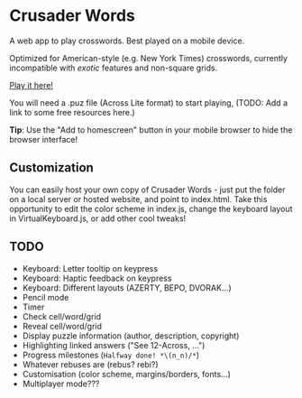 # Crusader Words
A web app to play crosswords. Best played on a mobile device.

Optimized for American-style (e.g. New York Times) crosswords, currently incompatible with _exotic_ features and non-square grids.

[Play it here!](https://ker0chan.github.io/crusader-words/)

You will need a .puz file (Across Lite format) to start playing, (TODO: Add a link to some free resources here.)

**Tip**: Use the "Add to homescreen" button in your mobile browser to hide the browser interface!

## Customization
You can easily host your own copy of Crusader Words - just put the folder on a local server or hosted website, and point to index.html. Take this opportunity to edit the color scheme in index.js, change the keyboard layout in VirtualKeyboard.js, or add other cool tweaks!

## TODO
* Keyboard: Letter tooltip on keypress
* Keyboard: Haptic feedback on keypress
* Keyboard: Different layouts (AZERTY, BEPO, DVORAK...)
* Pencil mode
* Timer
* Check cell/word/grid
* Reveal cell/word/grid
* Display puzzle information (author, description, copyright)
* Highlighting linked answers ("See 12-Across, ...")
* Progress milestones (`Halfway done! *\(n_n)/*`)
* Whatever rebuses are (rebus? rebi?)
* Customisation (color scheme, margins/borders, fonts...)
* Multiplayer mode???
